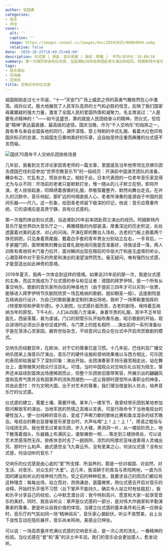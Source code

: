 ```yaml
---
author: 张国勇
categories:
- 音乐
- 评论
cover:
  alt: ''
  caption: ''
  image: https://images.soomal.cc/images/doc/20191025/00084944.webp
  relative: false
date: '2019-10-25T10:49:25+08:00'
description: 仪式感 | 源自：音乐周报 | 版权：转载 |  平均/总评分：10.00/10
summary: 第一次强烈体会到仪式感，当追溯到20年前率团赴荷兰演出的经历。阿姆斯特丹音乐厅是世界四大音乐厅之一，典雅精致的内部装潢，厚重深远的历史积淀，处处透露着对美的追求、对心的问询。开演在即的舞台入场处，古老的门板上嵌着两个铮亮铜把……
tags:
- 音乐演出
- 交响曲
- 交响乐
title: 交响乐中的仪式感
---
```


祖国刚刚走过七十华诞，“十一”天安门广场上威武之师的英勇气概依然在心中激荡。阅兵仪式，极大地展现了人民军队高昂的士气和必胜的信念，反映了我们国家毋庸置疑的强大力量，激发了全国人民的爱国热情和凝聚力。毛主席说过：“人是要有点精神的！”――如今这盛世，靠的就是人民团结奋斗的精神。而仪式，恰恰是“精神”表达最直接、最高级的途径。国庆当晚，作为“千人交响乐”的指挥之一，我有幸与来自全国各地的同行，满怀深情、穿上特制的中式礼服、看着大红色印有国庆标识的总谱，为祖国生日奏响美好的乐章，这自始至终庄重而典雅的仪式感不言而喻。

![国庆70周年千人交响乐团排练场景](https://images.soomal.cc/images/doc/20191025/00084944.webp)





几年前，我看到文艺评论家田青老师的一篇文章，里面提及当年他带领北京佛乐团去德国巴伐利亚参加“世界宗教音乐节”的一段经历：开演前中国演艺团队的准备，糟杂有之、忙乱有之、慌张亦有之。相较于此，日本代表团的一位老年音乐家显得尤为与众不同：开场前的老者只是默默打坐，惟一随从的儿子默立在侧，即将开演，老人徐徐起身，叩拜绣着族徽的礼服，恭敬穿戴整齐，默然向舞台走去。在许久的沉默中，音乐响起，那旷远的呜咽直抵人心，老者所演奏的是源自于中国的民间乐器――尺八。这一形象，给田青老师留下极深的印记，他说：音乐应尊重传统，它的语境应是高贵宁静，具有仪式感的。

第一次强烈体会到仪式感，当追溯到20年前率团赴荷兰演出的经历。阿姆斯特丹音乐厅是世界四大音乐厅之一，典雅精致的内部装潢，厚重深远的历史积淀，处处透露着对美的追求、对心的问询。开演在即的舞台入场处，古老的门板上嵌着两个铮亮铜把，只见身着燕尾服、戴着白手套的青年男女分别站立左右，一手背后，一手紧握门把，面带微笑的舞台监督礼貌地询问我是否准备好，待我话音一落，两人训练有素地将木门奋力拉开，面对瞬间出现在眼前的华丽大厅和座无虚席的听众，心潮澎拜中对于音乐的热爱和演出的渴望油然而生。毫无疑问，唯有强烈仪式感，才能营造出如此神奇的意境。

2019年夏天，我再一次体会到这样的情境。如果说20年前的那一次，我是仪式感的主角，而这次我成为了仪式感的参与和见证者：德国的拜罗伊特，是一个所有从事交响乐、歌剧的音乐家所向往的神圣地方（由于提前三四年才可以买到一张票，能够进入拜罗伊特节庆剧院欣赏一场瓦格纳的歌剧，就如朝圣一般）。这座剧院是瓦格纳自行设计、为自己的歌剧量身定制的演出场地，我听了一场蒂勒曼指挥的《特里斯坦和伊索尔德》。步入剧院，仪式感扑面而至，古老的剧场，保持着瓦格纳当年的原型。下午4点，人们从四面八方涌来，身着华贵的礼服，其中不乏年轻面孔，西装革履，甚为虔诚，门口的铜管乐队开始吹奏乐曲，昭示歌剧的开始，观众进场时必须出示身份证或护照，与门票上的姓名相符……演出前的一系列准备似乎是在荡涤心灵家园，摒弃世俗杂念，不经意间让观众在仪式中开启欣赏歌剧的模式。

交响乐历经数百年，在欧洲，对于它的尊重已是习惯。十几年前，巴伐利亚广播交响乐团来上海音乐厅演出，音乐厅的硬件设施和音响效果难以与西方相比，可乐团的表现却给我留下了深刻印象：演出开始，全团演奏家手持乐器竞相走出，站在舞台上，面带微笑对观众行注目礼。可惜，当时中国观众对交响乐礼仪较为陌生，掌声还未延续到首席出场便稀疏而止，但整个乐团依旧面带笑容，所展示出的翩翩风度和高贵气质并没有因掌声的消失而褪色――这让我顿时感觉所从事职业的神圣，并由此思忖：作为文明大国，出于对艺术的尊重，我们理当借鉴别人优点，培养音乐厅的仪式感。

仪式感的建立，需要土壤、需要环境。某年八一建军节，我曾经带乐团到某地参加慰问解放军的演出，当地军民的热情之高难以言表，可是行政命令下当地电视台的硬性加入，使一台纯粹的音乐会，变成了声嘶力歇的歌咏比赛和鱼龙混杂的综艺晚会。电视台的舞台监督催音乐家登台时，大声吆喝“上！上！上！”，用语之粗俗与马戏团无异。我也曾去过某省乐团，步入大楼，黑洞洞一片，从一楼拾阶而上，地下散落着烟头，乐器箱上布满灰尘，谱架瘫倒一侧……等走到三楼排练处，可以说艺术灵感荡然无存。排练休息时去了一趟厕所，浓烈的阿摩尼亚味道熏得人灵魂出窍，那时什么和声、曲式感觉全飞九霄云外。没有爱美之心，何谈仪式感？没有仪式感，何谈动听的音乐？

交响乐的仪式感是由心底的“爱”所支撑、所滋养的，那是一份对祖国、对自然、对生活、对音乐、对众生的“大爱”。近几年，我深耕于的青岛与贵阳两地，一直为乐团的建设和听众的培养倾力而为。受之前的种种启发，我要求自己的团员们都应有这种理念：每每出场，站立而对，昂扬谦逊，面露微笑，用仪式感去开启对音乐的诠释。开始时乐手很不习惯（台下掌声不能持久，确实令人站立时有些尴尬），我和乐手分享自己的经验，心中默念潜台词：我今特别高兴、愿意和大家一起享受音乐的美好。同时，我告诉听众：掌声是仪式感的一部分，是对伟大作曲家和辛勤演奏家的尊重，更是听众自我价值的体现。当建立仪式感的基本条件和元素一应俱全时，音乐厅的气氛如同一场“精神阅兵”，音乐家心潮起伏，听众不吝赞美，台上台下良性互动在隐形展开，音乐尚未鸣响，美感业已伸张。

可以说：一场高质量并充满仪式感的交响音乐会，是一次心灵的洗礼，一番精神的检阅。当仪式感在“爱”和“美”的沃土中丰润，我们的音乐会会更加感人，愈发动听。